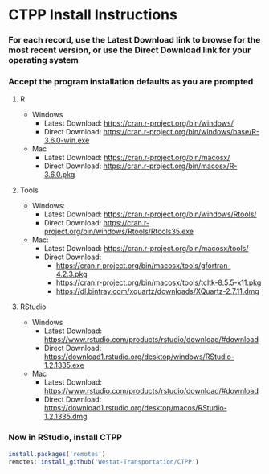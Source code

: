 # CTPP Install Instructions

### For each record, use the Latest Download link to browse for the most recent version, or use the Direct Download link for your operating system

### Accept the program installation defaults as you are prompted

1) R
    - Windows
	    - Latest Download: https://cran.r-project.org/bin/windows/
        - Direct Download: https://cran.r-project.org/bin/windows/base/R-3.6.0-win.exe
    - Mac
        - Latest Download: https://cran.r-project.org/bin/macosx/
        - Direct Download: https://cran.r-project.org/bin/macosx/R-3.6.0.pkg

2) Tools
    - Windows:
        - Latest Download: https://cran.r-project.org/bin/windows/Rtools/
        - Direct Download: https://cran.r-project.org/bin/windows/Rtools/Rtools35.exe 
    - Mac:
		- Latest Download: https://cran.r-project.org/bin/macosx/tools/
        - Direct Download: 
            - https://cran.r-project.org/bin/macosx/tools/gfortran-4.2.3.pkg
            - https://cran.r-project.org/bin/macosx/tools/tcltk-8.5.5-x11.pkg
            - https://dl.bintray.com/xquartz/downloads/XQuartz-2.7.11.dmg

3) RStudio
    - Windows
        - Latest Download: https://www.rstudio.com/products/rstudio/download/#download
        - Direct Download: https://download1.rstudio.org/desktop/windows/RStudio-1.2.1335.exe
    - Mac
        - Latest Download: https://www.rstudio.com/products/rstudio/download/#download
        - Direct Download: https://download1.rstudio.org/desktop/macos/RStudio-1.2.1335.dmg

### Now in RStudio, install CTPP
```r
install.packages('remotes')
remotes::install_github('Westat-Transportation/CTPP')
```
